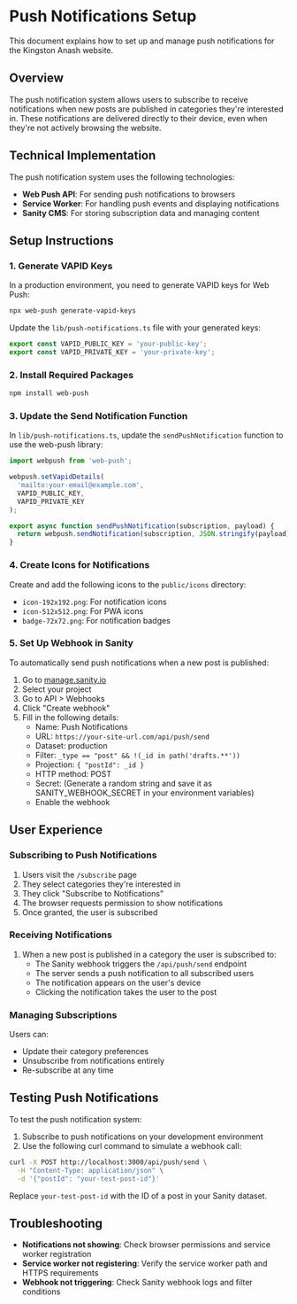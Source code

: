 # Push Notifications Setup

This document explains how to set up and manage push notifications for the Kingston Anash website.

## Overview

The push notification system allows users to subscribe to receive notifications when new posts are published in categories they're interested in. These notifications are delivered directly to their device, even when they're not actively browsing the website.

## Technical Implementation

The push notification system uses the following technologies:

- **Web Push API**: For sending push notifications to browsers
- **Service Worker**: For handling push events and displaying notifications
- **Sanity CMS**: For storing subscription data and managing content

## Setup Instructions

### 1. Generate VAPID Keys

In a production environment, you need to generate VAPID keys for Web Push:

```bash
npx web-push generate-vapid-keys
```

Update the `lib/push-notifications.ts` file with your generated keys:

```typescript
export const VAPID_PUBLIC_KEY = 'your-public-key';
export const VAPID_PRIVATE_KEY = 'your-private-key';
```

### 2. Install Required Packages

```bash
npm install web-push
```

### 3. Update the Send Notification Function

In `lib/push-notifications.ts`, update the `sendPushNotification` function to use the web-push library:

```typescript
import webpush from 'web-push';

webpush.setVapidDetails(
  'mailto:your-email@example.com',
  VAPID_PUBLIC_KEY,
  VAPID_PRIVATE_KEY
);

export async function sendPushNotification(subscription, payload) {
  return webpush.sendNotification(subscription, JSON.stringify(payload));
}
```

### 4. Create Icons for Notifications

Create and add the following icons to the `public/icons` directory:
- `icon-192x192.png`: For notification icons
- `icon-512x512.png`: For PWA icons
- `badge-72x72.png`: For notification badges

### 5. Set Up Webhook in Sanity

To automatically send push notifications when a new post is published:

1. Go to [manage.sanity.io](https://manage.sanity.io/)
2. Select your project
3. Go to API > Webhooks
4. Click "Create webhook"
5. Fill in the following details:
   - Name: Push Notifications
   - URL: `https://your-site-url.com/api/push/send`
   - Dataset: production
   - Filter: `_type == "post" && !(_id in path('drafts.**'))`
   - Projection: `{ "postId": _id }`
   - HTTP method: POST
   - Secret: (Generate a random string and save it as SANITY_WEBHOOK_SECRET in your environment variables)
   - Enable the webhook

## User Experience

### Subscribing to Push Notifications

1. Users visit the `/subscribe` page
2. They select categories they're interested in
3. They click "Subscribe to Notifications"
4. The browser requests permission to show notifications
5. Once granted, the user is subscribed

### Receiving Notifications

1. When a new post is published in a category the user is subscribed to:
   - The Sanity webhook triggers the `/api/push/send` endpoint
   - The server sends a push notification to all subscribed users
   - The notification appears on the user's device
   - Clicking the notification takes the user to the post

### Managing Subscriptions

Users can:
- Update their category preferences
- Unsubscribe from notifications entirely
- Re-subscribe at any time

## Testing Push Notifications

To test the push notification system:

1. Subscribe to push notifications on your development environment
2. Use the following curl command to simulate a webhook call:

```bash
curl -X POST http://localhost:3000/api/push/send \
  -H "Content-Type: application/json" \
  -d '{"postId": "your-test-post-id"}'
```

Replace `your-test-post-id` with the ID of a post in your Sanity dataset.

## Troubleshooting

- **Notifications not showing**: Check browser permissions and service worker registration
- **Service worker not registering**: Verify the service worker path and HTTPS requirements
- **Webhook not triggering**: Check Sanity webhook logs and filter conditions
